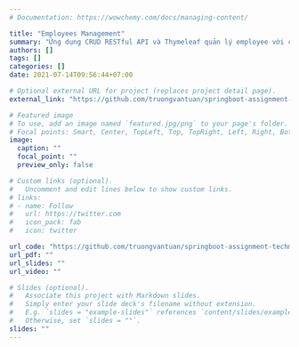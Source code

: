 ```yaml
---
# Documentation: https://wowchemy.com/docs/managing-content/

title: "Employees Management"
summary: "Ứng dụng CRUD RESTful API và Thymeleaf quản lý employee với chức năng thêm mới, cập nhật, tìm kiếm."
authors: []
tags: []
categories: []
date: 2021-07-14T09:56:44+07:00

# Optional external URL for project (replaces project detail page).
external_link: "https://github.com/truongvantuan/springboot-assignment-techmaster/tree/main/assignment_03/employeemanager"

# Featured image
# To use, add an image named `featured.jpg/png` to your page's folder.
# Focal points: Smart, Center, TopLeft, Top, TopRight, Left, Right, BottomLeft, Bottom, BottomRight.
image:
  caption: ""
  focal_point: ""
  preview_only: false

# Custom links (optional).
#   Uncomment and edit lines below to show custom links.
# links:
# - name: Follow
#   url: https://twitter.com
#   icon_pack: fab
#   icon: twitter

url_code: "https://github.com/truongvantuan/springboot-assignment-techmaster/tree/main/assignment_03/employeemanager"
url_pdf: ""
url_slides: ""
url_video: ""

# Slides (optional).
#   Associate this project with Markdown slides.
#   Simply enter your slide deck's filename without extension.
#   E.g. `slides = "example-slides"` references `content/slides/example-slides.md`.
#   Otherwise, set `slides = ""`.
slides: ""
---
```

